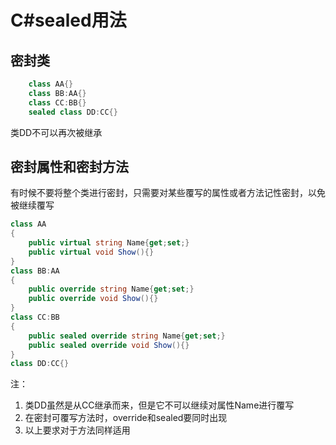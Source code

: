 # C#sealed用法
## 密封类
```cs
	class AA{}
	class BB:AA{}
	class CC:BB{}
	sealed class DD:CC{}
```
类DD不可以再次被继承
## 密封属性和密封方法
有时候不要将整个类进行密封，只需要对某些覆写的属性或者方法记性密封，以免被继续覆写
```cs
class AA
{
	public virtual string Name{get;set;}
	public virtual void Show(){}
}
class BB:AA
{
	public override string Name{get;set;}
	public override void Show(){}
}
class CC:BB
{
	public sealed override string Name{get;set;}
	public sealed override void Show(){}
}
class DD:CC{}
```
注：
1. 类DD虽然是从CC继承而来，但是它不可以继续对属性Name进行覆写
2. 在密封可覆写方法时，override和sealed要同时出现
3. 以上要求对于方法同样适用